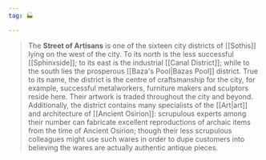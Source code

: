 ```yaml
---
tag: 🏭

---
```

> The **Street of Artisans** is one of the sixteen city districts of [[Sothis]] lying on the west of the city. To its north is the less successful [[Sphinxside]]; to its east is the industrial [[Canal District]]; while to the south lies the prosperous [[Baza's Pool|Bazas Pool]] district. True to its name, the district is the centre of craftsmanship for the city, for example, successful metalworkers, furniture makers and sculptors reside here. Their artwork is traded throughout the city and beyond. Additionally, the district contains many specialists of the [[Art|art]] and architecture of [[Ancient Osirion]]: scrupulous experts among their number can fabricate excellent reproductions of archaic items from the time of Ancient Osirion; though their less scrupulous colleagues might use such wares in order to dupe customers into believing the wares are actually authentic antique pieces.








